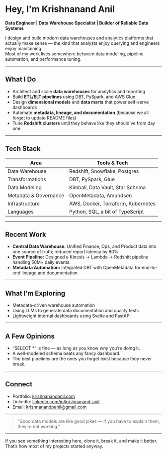# Hey, I'm Krishnanand Anil

**Data Engineer | Data Warehouse Specialist | Builder of Reliable Data Systems**

I design and build modern data warehouses and analytics platforms that actually make sense — the kind that analysts enjoy querying and engineers enjoy maintaining.  
Most of my work lives somewhere between data modeling, pipeline automation, and performance tuning.

---

## What I Do
- Architect and scale **data warehouses** for analytics and reporting  
- Build **ETL/ELT pipelines** using DBT, PySpark, and AWS Glue  
- Design **dimensional models** and **data marts** that power self-serve dashboards  
- Automate **metadata, lineage, and documentation** (because we all forget to update README files)  
- Tune **Redshift clusters** until they behave like they should’ve from day one  

---

## Tech Stack
| Area | Tools & Tech |
|------|---------------|
| Data Warehouse | Redshift, Snowflake, Postgres |
| Transformations | DBT, PySpark, Glue |
| Data Modeling | Kimball, Data Vault, Star Schema |
| Metadata & Governance | OpenMetadata, Amundsen |
| Infrastructure | AWS, Docker, Terraform, Kubernetes |
| Languages | Python, SQL, a bit of TypeScript |

---

## Recent Work
- **Central Data Warehouse:** Unified Finance, Ops, and Product data into one source of truth; reduced report latency by 80%.  
- **Event Pipeline:** Designed a Kinesis → Lambda → Redshift pipeline handling 50M+ daily events.  
- **Metadata Automation:** Integrated DBT with OpenMetadata for end-to-end lineage and documentation.  

---

## What I’m Exploring
- Metadata-driven warehouse automation  
- Using LLMs to generate data documentation and quality tests  
- Lightweight internal dashboards using Svelte and FastAPI  

---

## A Few Opinions
- “SELECT *” is fine — as long as you know *why* you’re doing it.  
- A well-modeled schema beats any fancy dashboard.  
- The best pipelines are the ones you forget exist because they never break.

---

## Connect
- Portfolio: [krishnanandanil.com](https://krishnanandanil.com)  
- LinkedIn: [linkedin.com/in/krishnanand-anil](https://linkedin.com/in/krishnanandanil)  
- Email: krishnanandpanil@gmail.com  

---

> “Good data models are like good jokes — if you have to explain them, they’re not working.”

---

If you see something interesting here, clone it, break it, and make it better. That’s how most of my projects started anyway.